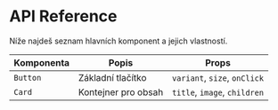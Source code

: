 # API Reference

Níže najdeš seznam hlavních komponent a jejich vlastností.

| Komponenta | Popis | Props |
|-------------|--------|-------|
| `Button` | Základní tlačítko | `variant`, `size`, `onClick` |
| `Card` | Kontejner pro obsah | `title`, `image`, `children` |
